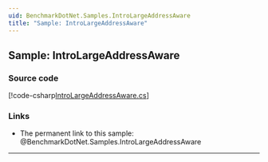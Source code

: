 ```yaml
---
uid: BenchmarkDotNet.Samples.IntroLargeAddressAware
title: "Sample: IntroLargeAddressAware"
---
```


## Sample: IntroLargeAddressAware

### Source code

[!code-csharp[IntroLargeAddressAware.cs](../../../samples/BenchmarkDotNet.Samples/IntroLargeAddressAware.cs)]

### Links

* The permanent link to this sample: @BenchmarkDotNet.Samples.IntroLargeAddressAware

---
